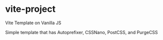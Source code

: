 # vite-project
Vite Template on Vanilla JS

Simple template that has Autoprefixer, CSSNano, PostCSS, and PurgeCSS
